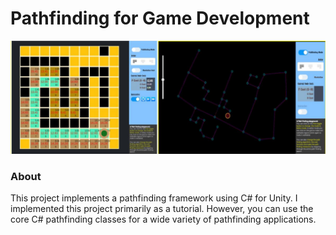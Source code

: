 # Pathfinding for Game Development
![Pathfinding](https://github.com/shamim-akhtar/unity-pathfinding/blob/main/screenshot2_PathFinding.jpg)
### About
This project implements a pathfinding framework using C# for Unity. I implemented this project primarily as a tutorial. However, you can use the core C# pathfinding classes for a wide variety of pathfinding applications.
